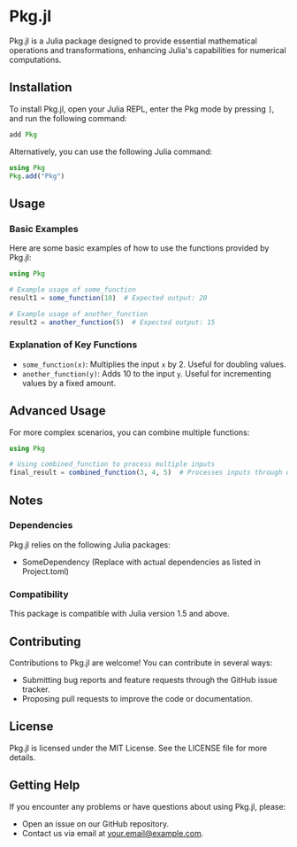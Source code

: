 # Pkg.jl

Pkg.jl is a Julia package designed to provide essential mathematical operations and transformations, enhancing Julia's capabilities for numerical computations.

## Installation

To install Pkg.jl, open your Julia REPL, enter the Pkg mode by pressing `]`, and run the following command:

```julia
add Pkg
```

Alternatively, you can use the following Julia command:

```julia
using Pkg
Pkg.add("Pkg")
```

## Usage

### Basic Examples

Here are some basic examples of how to use the functions provided by Pkg.jl:

```julia
using Pkg

# Example usage of some_function
result1 = some_function(10)  # Expected output: 20

# Example usage of another_function
result2 = another_function(5)  # Expected output: 15
```

### Explanation of Key Functions

- `some_function(x)`: Multiplies the input `x` by 2. Useful for doubling values.
- `another_function(y)`: Adds 10 to the input `y`. Useful for incrementing values by a fixed amount.

## Advanced Usage

For more complex scenarios, you can combine multiple functions:

```julia
using Pkg

# Using combined_function to process multiple inputs
final_result = combined_function(3, 4, 5)  # Processes inputs through different functions and sums the results
```

## Notes

### Dependencies
Pkg.jl relies on the following Julia packages:
- SomeDependency (Replace with actual dependencies as listed in Project.toml)

### Compatibility
This package is compatible with Julia version 1.5 and above.

## Contributing

Contributions to Pkg.jl are welcome! You can contribute in several ways:
- Submitting bug reports and feature requests through the GitHub issue tracker.
- Proposing pull requests to improve the code or documentation.

## License

Pkg.jl is licensed under the MIT License. See the LICENSE file for more details.

## Getting Help

If you encounter any problems or have questions about using Pkg.jl, please:
- Open an issue on our GitHub repository.
- Contact us via email at your.email@example.com.

